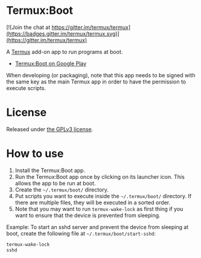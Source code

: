 Termux:Boot
===========
[![Join the chat at https://gitter.im/termux/termux](https://badges.gitter.im/termux/termux.svg)](https://gitter.im/termux/termux)

A [Termux](https://termux.com) add-on app to run programs at boot.

- [Termux:Boot on Google Play](https://play.google.com/store/apps/details?id=com.termux.boot)

When developing (or packaging), note that this app needs to be signed with the same key as the main Termux app in order to have the permission to execute scripts.

License
=======
Released under [the GPLv3 license](https://www.gnu.org/licenses/gpl.html).

How to use
==========
1. Install the Termux:Boot app.
2. Run the Termux:Boot app once by clicking on its launcher icon. This allows the app to be run at boot.
3. Create the `~/.termux/boot/` directory.
4. Put scripts you want to execute inside the `~/.termux/boot/` directory. If there are multiple files, they will be executed in a sorted order.
5. Note that you may want to run `termux-wake-lock` as first thing if you want to ensure that the device is prevented from sleeping.

Example: To start an sshd server and prevent the device from sleeping at boot, create the following file at `~/.termux/boot/start-sshd`:

```sh
termux-wake-lock
sshd
```
